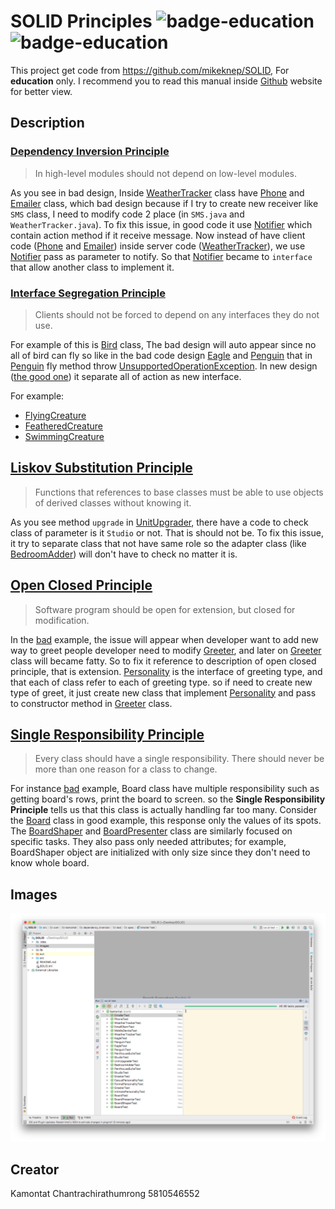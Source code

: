 # SOLID Principles ![badge-education](https://img.shields.io/badge/objective-education-red.svg) ![badge-education](https://img.shields.io/badge/syntax-markdown-blue.svg)

This project get code from <https://github.com/mikeknep/SOLID>, For **education** only.
I recommend you to read this manual inside [Github](https://github.com/kamontat/SOLID) website for better view.

## Description

### [Dependency Inversion Principle](./src/com/kamontat/dependency_inversion)

> In high-level modules should not depend on low-level modules.

As you see in bad design, Inside [WeatherTracker](./src/com/kamontat/dependency_inversion/bad/src/WeatherTracker.java) class have [Phone](./src/com/kamontat/dependency_inversion/bad/src/Phone.java) and [Emailer](./src/com/kamontat/dependency_inversion/bad/src/Emailer.java) class, which bad design because if I try to create new receiver like `SMS` class, I need to modify code 2 place (in `SMS.java` and `WeatherTracker.java`). To fix this issue, in good code it use [Notifier](./src/com/kamontat/dependency_inversion/good/src/Notifier.java) which contain action method if it receive message. Now instead of have client code ([Phone](./src/com/kamontat/dependency_inversion/bad/src/Phone.java) and [Emailer](./src/com/kamontat/dependency_inversion/bad/src/Emailer.java)) inside server code ([WeatherTracker](./src/com/kamontat/dependency_inversion/bad/src/WeatherTracker.java)), we use [Notifier](./src/com/kamontat/dependency_inversion/good/src/Notifier.java) pass as parameter to notify. So that [Notifier](./src/com/kamontat/dependency_inversion/good/src/Notifier.java) became to `interface` that allow another class to implement it.

### [Interface Segregation Principle](./src/com/kamontat/interface_segregation)

> Clients should not be forced to depend on any interfaces they do not use.

For example of this is [Bird](./src/com/kamontat/interface_segregation/bad/src/Bird.java) class, The bad design will auto appear since no all of bird can fly so like in the bad code design [Eagle](./src/com/kamontat/interface_segregation/bad/src/Eagle.java) and [Penguin](./src/com/kamontat/interface_segregation/bad/src/Penguin.java) that in [Penguin](./src/com/kamontat/interface_segregation/bad/src/Penguin.java) fly method throw [UnsupportedOperationException](https://docs.oracle.com/javase/7/docs/api/java/lang/UnsupportedOperationException.html). In new design ([the good one](./src/com/kamontat/interface_segregation/good/src)) it separate all of action as new interface.

For example:

- [FlyingCreature](./src/com/kamontat/interface_segregation/good/src/FlyingCreature.java)
- [FeatheredCreature](./src/com/kamontat/interface_segregation/good/src/FeatheredCreature.java)
- [SwimmingCreature](./src/com/kamontat/interface_segregation/good/src/SwimmingCreature.java)

## [Liskov Substitution Principle](./src/com/kamontat/liskov_substitution)

> Functions that references to base classes must be able to use objects of derived classes without knowing it.

As you see method `upgrade` in [UnitUpgrader](./src/com/kamontat/liskov_substitution/bad/src/UnitUpgrader.java), there have a code to check class of parameter is it `Studio` or not. That is should not be. To fix this issue, it try to separate class that not have same role so the adapter class (like [BedroomAdder](./src/com/kamontat/liskov_substitution/good/src/BedroomAdder.java)) will don't have to check no matter it is.

## [Open Closed Principle](./src/com/kamontat/open_closed)

> Software program should be open for extension, but closed for modification.

In the [bad](./src/com/kamontat/open_closed/bad/src) example, the issue will appear when developer want to add new way to greet people developer need to modify [Greeter](./src/com/kamontat/open_closed/bad/src/Greeter.java), and later on [Greeter](./src/com/kamontat/open_closed/bad/src/Greeter.java) class will became fatty. So to fix it reference to description of open closed principle, that is extension. [Personality](./src/com/kamontat/open_closed/good/src/Personality.java) is the interface of greeting type, and that each of class refer to each of greeting type. so if need to create new type of greet, it just create new class that implement [Personality](./src/com/kamontat/open_closed/good/src/Personality.java) and pass to constructor method in [Greeter](./src/com/kamontat/open_closed/good/src/Greeter.java) class.

## [Single Responsibility Principle](/src/com/kamontat/single_responsibility)

> Every class should have a single responsibility.
> There should never be more than one reason for a class to change.

For instance [bad](./src/com/kamontat/single_responsibility/bad/src) example, Board class have multiple responsibility such as getting board's rows, print the board to screen. so the **Single Responsibility Principle** tells us that this class is actually handling far too many. Consider the [Board](./src/com/kamontat/single_responsibility/good/src/Board.java) class in good example, this response only the values of its spots. The [BoardShaper](./src/com/kamontat/single_responsibility/good/src/BoardShaper.java) and [BoardPresenter](./src/com/kamontat/single_responsibility/good/src/BoardPresenter.java) class are similarly focused on specific tasks. They also pass only needed attributes; for example, BoardShaper object are initialized with only size since they don't need to know whole board.

## Images

![run-result](./images/run-result.png)

## Creator

Kamontat Chantrachirathumrong 5810546552